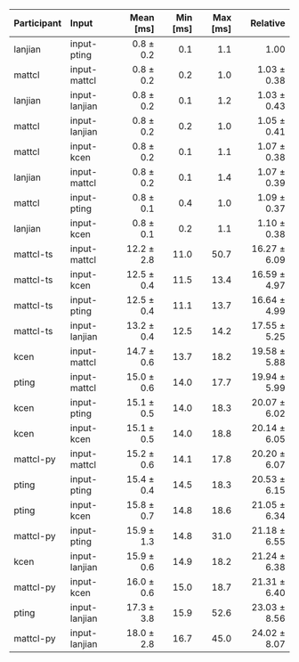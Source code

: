 | Participant | Input | Mean [ms] | Min [ms] | Max [ms] | Relative |
|:---|:---|---:|---:|---:|---:|
| lanjian | input-pting | 0.8 ± 0.2 | 0.1 | 1.1 | 1.00 |
| mattcl | input-mattcl | 0.8 ± 0.2 | 0.2 | 1.0 | 1.03 ± 0.38 |
| lanjian | input-lanjian | 0.8 ± 0.2 | 0.1 | 1.2 | 1.03 ± 0.43 |
| mattcl | input-lanjian | 0.8 ± 0.2 | 0.2 | 1.0 | 1.05 ± 0.41 |
| mattcl | input-kcen | 0.8 ± 0.2 | 0.1 | 1.1 | 1.07 ± 0.38 |
| lanjian | input-mattcl | 0.8 ± 0.2 | 0.1 | 1.4 | 1.07 ± 0.39 |
| mattcl | input-pting | 0.8 ± 0.1 | 0.4 | 1.0 | 1.09 ± 0.37 |
| lanjian | input-kcen | 0.8 ± 0.1 | 0.2 | 1.1 | 1.10 ± 0.38 |
| mattcl-ts | input-mattcl | 12.2 ± 2.8 | 11.0 | 50.7 | 16.27 ± 6.09 |
| mattcl-ts | input-kcen | 12.5 ± 0.4 | 11.5 | 13.4 | 16.59 ± 4.97 |
| mattcl-ts | input-pting | 12.5 ± 0.4 | 11.1 | 13.7 | 16.64 ± 4.99 |
| mattcl-ts | input-lanjian | 13.2 ± 0.4 | 12.5 | 14.2 | 17.55 ± 5.25 |
| kcen | input-mattcl | 14.7 ± 0.6 | 13.7 | 18.2 | 19.58 ± 5.88 |
| pting | input-mattcl | 15.0 ± 0.6 | 14.0 | 17.7 | 19.94 ± 5.99 |
| kcen | input-pting | 15.1 ± 0.5 | 14.0 | 18.3 | 20.07 ± 6.02 |
| kcen | input-kcen | 15.1 ± 0.5 | 14.0 | 18.8 | 20.14 ± 6.05 |
| mattcl-py | input-mattcl | 15.2 ± 0.6 | 14.1 | 17.8 | 20.20 ± 6.07 |
| pting | input-pting | 15.4 ± 0.4 | 14.5 | 18.3 | 20.53 ± 6.15 |
| pting | input-kcen | 15.8 ± 0.7 | 14.8 | 18.6 | 21.05 ± 6.34 |
| mattcl-py | input-pting | 15.9 ± 1.3 | 14.8 | 31.0 | 21.18 ± 6.55 |
| kcen | input-lanjian | 15.9 ± 0.6 | 14.9 | 18.2 | 21.24 ± 6.38 |
| mattcl-py | input-kcen | 16.0 ± 0.6 | 15.0 | 18.7 | 21.31 ± 6.40 |
| pting | input-lanjian | 17.3 ± 3.8 | 15.9 | 52.6 | 23.03 ± 8.56 |
| mattcl-py | input-lanjian | 18.0 ± 2.8 | 16.7 | 45.0 | 24.02 ± 8.07 |
